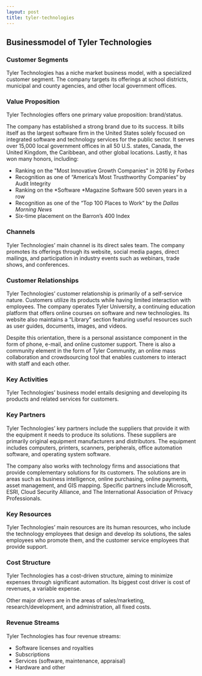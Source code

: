 ```yaml
---
layout: post
title: tyler-technologies
---
```


Businessmodel of Tyler Technologies
------------------------------------

### Customer Segments

Tyler Technologies has a niche market business model, with a specialized customer segment. The company targets its offerings at school districts, municipal and county agencies, and other local government offices.

### Value Proposition

Tyler Technologies offers one primary value proposition: brand/status.

The company has established a strong brand due to its success. It bills itself as the largest software firm in the United States solely focused on integrated software and technology services for the public sector. It serves over 15,000 local government offices in all 50 U.S. states, Canada, the United Kingdom, the Caribbean, and other global locations. Lastly, it has won many honors, including:

 * Ranking on the "Most Innovative Growth Companies" in 2016 by *Forbes*
* Recognition as one of “America’s Most Trusthworthy Companies“ by Audit Integrity
* Ranking on the *Software *Magazine Software 500 seven years in a row
* Recognition as one of the “Top 100 Places to Work“ by the *Dallas Morning News*
* Six-time placement on the Barron’s 400 Index
 ### Channels

Tyler Technologies’ main channel is its direct sales team. The company promotes its offerings through its website, social media pages, direct mailings, and participation in industry events such as webinars, trade shows, and conferences.

### Customer Relationships

Tyler Technologies’ customer relationship is primarily of a self-service nature. Customers utilize its products while having limited interaction with employees. The company operates Tyler University, a continuing education platform that offers online courses on software and new technologies. Its website also maintains a “Library” section featuring useful resources such as user guides, documents, images, and videos.

Despite this orientation, there is a personal assistance component in the form of phone, e-mail, and online customer support. There is also a community element in the form of Tyler Community, an online mass collaboration and crowdsourcing tool that enables customers to interact with staff and each other.

### Key Activities

Tyler Technologies’ business model entails designing and developing its products and related services for customers.

### Key Partners

Tyler Technologies’ key partners include the suppliers that provide it with the equipment it needs to produce its solutions. These suppliers are primarily original equipment manufacturers and distributors. The equipment includes computers, printers, scanners, peripherals, office automation software, and operating system software.

The company also works with technology firms and associations that provide complementary solutions for its customers. The solutions are in areas such as business intelligence, online purchasing, online payments, asset management, and GIS mapping. Specific partners include Microsoft, ESRI, Cloud Security Alliance, and The International Association of Privacy Professionals.

### Key Resources

Tyler Technologies’ main resources are its human resources, who include the technology employees that design and develop its solutions, the sales employees who promote them, and the customer service employees that provide support.

### Cost Structure

Tyler Technologies has a cost-driven structure, aiming to minimize expenses through significant automation. Its biggest cost driver is cost of revenues, a variable expense.

Other major drivers are in the areas of sales/marketing, research/development, and administration, all fixed costs.

### Revenue Streams

Tyler Technologies has four revenue streams:

 * Software licenses and royalties
* Subscriptions
* Services (software, maintenance, appraisal)
* Hardware and other
